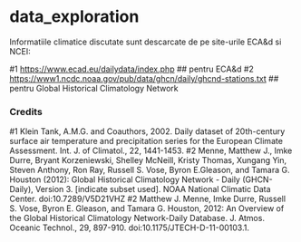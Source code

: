 # data_exploration

Informatiile climatice discutate sunt descarcate de pe site-urile ECA&d si NCEI:

#1 https://www.ecad.eu/dailydata/index.php ## pentru ECA&d
#2 https://www1.ncdc.noaa.gov/pub/data/ghcn/daily/ghcnd-stations.txt ## pentru Global Historical Climatology Network

### Credits
#1 Klein Tank, A.M.G. and Coauthors, 2002. Daily dataset of 20th-century surface air temperature and precipitation series for the European Climate Assessment. Int. J. of Climatol., 22, 1441-1453.
#2 Menne, Matthew J., Imke Durre, Bryant Korzeniewski, Shelley McNeill, Kristy Thomas, Xungang Yin, Steven Anthony, Ron Ray, Russell S. Vose, Byron E.Gleason, and Tamara G. Houston (2012): Global Historical Climatology Network - Daily (GHCN-Daily), Version 3. [indicate subset used]. NOAA National Climatic Data Center. doi:10.7289/V5D21VHZ
#2  Matthew J. Menne, Imke Durre, Russell S. Vose, Byron E. Gleason, and Tamara G. Houston, 2012: An Overview of the Global Historical Climatology Network-Daily Database. J. Atmos. Oceanic Technol., 29, 897-910. doi:10.1175/JTECH-D-11-00103.1.
